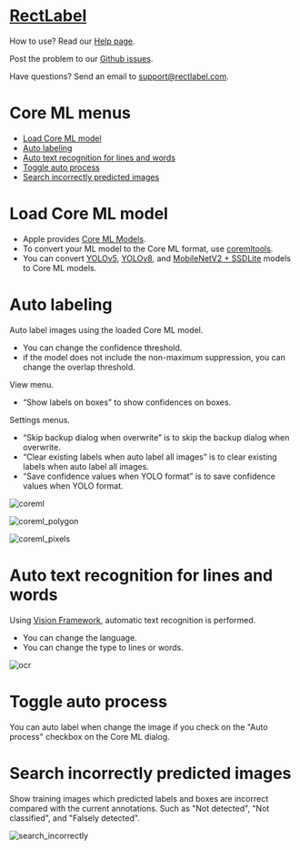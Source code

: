# [RectLabel](https://rectlabel.com)
How to use? Read our [Help page](https://rectlabel.com/help/).

Post the problem to our [Github issues](https://github.com/ryouchinsa/Rectlabel-support/issues).

Have questions? Send an email to support@rectlabel.com.

# Core ML menus
- [Load Core ML model](https://rectlabel.com/coreml#load-core-ml-model)
- [Auto labeling](https://rectlabel.com/coreml#auto-labeling)
- [Auto text recognition for lines and words](https://rectlabel.com/coreml#auto-text-recognition-for-lines-and-words)
- [Toggle auto process](https://rectlabel.com/coreml#toggle-auto-process)
- [Search incorrectly predicted images](https://rectlabel.com/coreml#search-incorrectly-predicted-images)

# Load Core ML model
- Apple provides [Core ML Models](https://developer.apple.com/machine-learning/models/).
- To convert your ML model to the Core ML format, use [coremltools](https://github.com/apple/coremltools).
- You can convert [YOLOv5](https://github.com/ultralytics/yolov5), [YOLOv8](https://github.com/ultralytics/ultralytics), and [MobileNetV2 + SSDLite](https://machinethink.net/blog/mobilenet-ssdlite-coreml/) models to Core ML models.

# Auto labeling
Auto label images using the loaded Core ML model.
- You can change the confidence threshold.
- if the model does not include the non-maximum suppression, you can change the overlap threshold.

View menu.
- “Show labels on boxes” to show confidences on boxes.

Settings menus.
- “Skip backup dialog when overwrite” is to skip the backup dialog when overwrite.
- “Clear existing labels when auto label all images” is to clear existing labels when auto label all images.
- “Save confidence values when YOLO format” is to save confidence values when YOLO format.

![coreml](https://github.com/user-attachments/assets/049386e6-a816-4ca4-b5d7-18de63b51a8f)

![coreml_polygon](https://github.com/user-attachments/assets/e5556c25-1d01-4f4b-977d-b9a830c92b64)

![coreml_pixels](https://github.com/user-attachments/assets/b72fbe4b-810b-48e6-8026-dc13f5c64c36)

# Auto text recognition for lines and words
Using [Vision Framework](https://developer.apple.com/documentation/vision), automatic text recognition is performed.
- You can change the language.
- You can change the type to lines or words.

![ocr](https://github.com/user-attachments/assets/3bee6ece-acdb-4743-a226-68618f2ad299)

# Toggle auto process
You can auto label when change the image if you check on the "Auto process" checkbox on the Core ML dialog.

# Search incorrectly predicted images
Show training images which predicted labels and boxes are incorrect compared with the current annotations. Such as "Not detected", "Not classified", and "Falsely detected".

![search_incorrectly](https://github.com/user-attachments/assets/75567a43-bfec-4041-9bc3-25e8977c1ddc)










